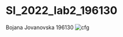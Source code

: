 # SI_2022_lab2_196130

Bojana Jovanovska 196130
![cfg](https://user-images.githubusercontent.com/100199062/171911732-36645b56-b103-4668-b74c-25a0b0bbda13.png)

